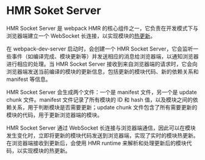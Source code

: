 # HMR Soket Server

HMR Socket Server 是 webpack HMR 的核心组件之一，它负责在开发模式下与浏览器端建立一个 WebSocket 长连接，以实现模块的[热更新]()。

在 webpack-dev-server 启动时，会创建一个 HMR Socket Server，它会监听一些事件（如编译完成、模块更新等）并发送相应的消息给浏览器端，以通知浏览器进行相应的处理。当 HMR Socket Server 接收到来自浏览器端的请求时，它会向浏览器端发送当前编译的模块的更新信息，包括更新的模块代码、新的依赖关系和 manifest 等信息。

HMR Socket Server 会生成两个文件：一个是 manifest 文件，另一个是 update chunk 文件。manifest 文件记录了所有模块的 ID 和 hash 值，以及模块之间的依赖关系，用于判断模块是否需要更新；update chunk 文件包含了所有需要更新的模块的代码，用于更新浏览器端的模块。

HMR Socket Server 通过 WebSocket 长连接与浏览器端通信，因此可以在模块发生变化时，立即将更新的模块代码发送到浏览器端，实现了实时的模块热更新。在浏览器端接收到更新后，会使用 HMR runtime 来解析和处理更新后的模块代码，以实现模块的热更新。
